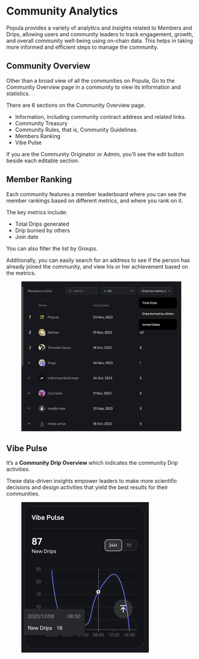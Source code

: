 # Community Analytics

Popula provides a variety of analytics and insights related to Members and Drips, allowing users and community leaders to track engagement, growth, and overall community well-being using on-chain data. This helps in taking more informed and efficient steps to manage the community.

## **Community Overview**

Other than a broad view of all the communities on Popula, Go to the Community Overview page in a community to view its information and statistics.

There are 6 sections on the Community Overview page.

* Information, including community contract address and related links.
* Community Treasury
* Community Rules, that is, Community Guidelines.
* Members Ranking
* Vibe Pulse

If you are the Community Originator or Admin, you’ll see the edit button beside each editable section.

## **Member Ranking**

Each community features a member leaderboard where you can see the member rankings based on different metrics, and where you rank on it.

The key metrics include:

* Total Drips generated
* Drip burned by others
* Join date

You can also filter the list by Groups.&#x20;

Additionally, you can easily search for an address to see if the person has already joined the community, and view his or her achievement based on the metrics.

<figure><img src="../.gitbook/assets/image (38).png" alt=""><figcaption></figcaption></figure>

## **Vibe Pulse**

It’s a **Community Drip Overview** which indicates the community Drip activities.

These data-driven insights empower leaders to make more scientific decisions and design activities that yield the best results for their communities.

<figure><img src="../.gitbook/assets/image (39).png" alt="" width="338"><figcaption></figcaption></figure>

###

